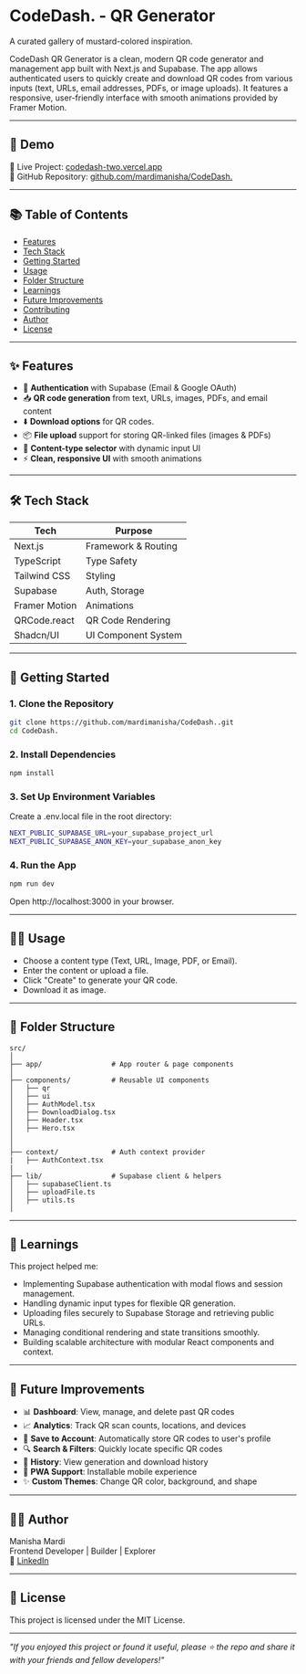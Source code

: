 # CodeDash. - QR Generator

A curated gallery of mustard-colored inspiration.

CodeDash QR Generator is a clean, modern QR code generator and management app built with Next.js and Supabase. The app allows authenticated users to quickly create and download QR codes from various inputs (text, URLs, email addresses, PDFs, or image uploads). It features a responsive, user-friendly interface with smooth animations provided by Framer Motion.

---

## 📸 Demo

🧪 Live Project: [codedash-two.vercel.app](https://codedash-two.vercel.app/)  
📁 GitHub Repository: [github.com/mardimanisha/CodeDash.](https://github.com/mardimanisha/CodeDash.)

---

## 📚 Table of Contents

- [Features](#features)
- [Tech Stack](#tech-stack)
- [Getting Started](#getting-started)
- [Usage](#usage)
- [Folder Structure](#folder-structure)
- [Learnings](#learnings)
- [Future Improvements](#future-improvements)
- [Contributing](#contributing)
- [Author](#author)
- [License](#license)

---

## ✨ Features

- 🔐 **Authentication** with Supabase (Email & Google OAuth)
- 📥 **QR code generation** from text, URLs, images, PDFs, and email content
- ⬇️ **Download options** for QR codes.
- 📦 **File upload** support for storing QR-linked files (images & PDFs)
- 🚦 **Content-type selector** with dynamic input UI
- ⚡ **Clean, responsive UI** with smooth animations

---

## 🛠 Tech Stack

| Tech          | Purpose             |
| ------------- | ------------------- |
| Next.js       | Framework & Routing |
| TypeScript    | Type Safety         |
| Tailwind CSS  | Styling             |
| Supabase      | Auth, Storage       |
| Framer Motion | Animations          |
| QRCode.react  | QR Code Rendering   |
| Shadcn/UI     | UI Component System |

---

## 🚀 Getting Started

### 1. Clone the Repository

```bash
git clone https://github.com/mardimanisha/CodeDash..git
cd CodeDash.
```

### 2. Install Dependencies

```bash
npm install
```

### 3. Set Up Environment Variables

Create a .env.local file in the root directory:

```bash
NEXT_PUBLIC_SUPABASE_URL=your_supabase_project_url
NEXT_PUBLIC_SUPABASE_ANON_KEY=your_supabase_anon_key

```

### 4. Run the App

```bash
npm run dev
```

Open http://localhost:3000 in your browser.

---

## 🧑‍💻 Usage

- Choose a content type (Text, URL, Image, PDF, or Email).
- Enter the content or upload a file.
- Click "Create" to generate your QR code.
- Download it as image.

---

## 📁 Folder Structure

```
src/
│
├── app/                 # App router & page components
│
├── components/          # Reusable UI components
│   ├── qr
│   ├── ui
│   ├── AuthModel.tsx
│   ├── DownloadDialog.tsx
│   ├── Header.tsx
│   ├── Hero.tsx
│
│
├── context/             # Auth context provider
|   ├── AuthContext.tsx
|
├── lib/                 # Supabase client & helpers
│   ├── supabaseClient.ts
│   ├── uploadFile.ts
│   ├── utils.ts
│

```

---

## 🧠 Learnings

This project helped me:

- Implementing Supabase authentication with modal flows and session management.
- Handling dynamic input types for flexible QR generation.
- Uploading files securely to Supabase Storage and retrieving public URLs.
- Managing conditional rendering and state transitions smoothly.
- Building scalable architecture with modular React components and context.

---

## 🔮 Future Improvements

- 📊 **Dashboard**: View, manage, and delete past QR codes
- 📈 **Analytics**: Track QR scan counts, locations, and devices
- 💾 **Save to Account**: Automatically store QR codes to user's profile
- 🔍 **Search & Filters**: Quickly locate specific QR codes
- 📆 **History**: View generation and download history
- 📱 **PWA Support**: Installable mobile experience
- ✨ **Custom Themes**: Change QR color, background, and shape

---

## 👩‍💻 Author

Manisha Mardi  
Frontend Developer \| Builder \| Explorer  
💼 [LinkedIn](https://linkedin.com/in/manishamardi)

---

## 📄 License

This project is licensed under the MIT License.

---

_"If you enjoyed this project or found it useful, please ⭐ the repo and share it with your friends and fellow developers!"_
